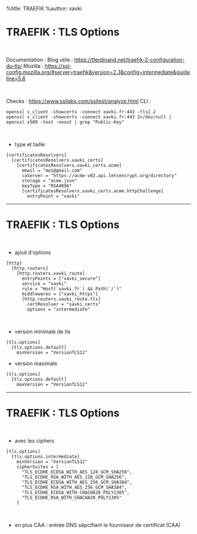 %title: TRAEFIK
%author: xavki


# TRAEFIK : TLS Options


<br>


Documentation :
Blog utile : https://tferdinand.net/traefik-2-configuration-du-tls/
Mozilla : https://ssl-config.mozilla.org/#server=traefik&version=2.3&config=intermediate&guideline=5.6

<br>


Checks : https://www.ssllabs.com/ssltest/analyze.html
CLI :

```
openssl s_client -showcerts -connect xavki.fr:443 -tls1_2
openssl s_client -showcerts -connect xavki.fr:443 2>/dev/null | openssl x509 -text -noout | grep "Public-Key"
```

<br>


* type et taille:

```
[certificatesResolvers]
  [certificatesResolvers.xavki_certs]
    [certificatesResolvers.xavki_certs.acme]
      email = "moi@gmail.com"
      caServer = "https://acme-v02.api.letsencrypt.org/directory"
      storage = "acme.json"
      keyType = "RSA4096"
      [certificatesResolvers.xavki_certs.acme.httpChallenge]   
        entryPoint = "xavki"
```

--------------------------------------------------------------------------------

# TRAEFIK : TLS Options


<br>


* ajout d'options

```
[http]
  [http.routers]
    [http.routers.xavki_route]
      entryPoints = ["xavki_secure"]
      service = "xavki"
      rule = "Host(`xavki.fr`) && Path(`/`)"
      middlewares = ["xavki_https"]
      [http.routers.xavki_route.tls]
        certResolver = "xavki_certs"
        options = "intermediate"
```

<br>


* version minimale de tls

```
[tls.options]
  [tls.options.default]
    minVersion = "VersionTLS12"
```

* version maximale

```
[tls.options]
  [tls.options.default]
    maxVersion = "VersionTLS12"
```

--------------------------------------------------------------------------------

# TRAEFIK : TLS Options


<br>


* avec les ciphers

```
[tls.options]
  [tls.options.intermediate]
    minVersion = "VersionTLS12"
    cipherSuites = [
      "TLS_ECDHE_ECDSA_WITH_AES_128_GCM_SHA256",
      "TLS_ECDHE_RSA_WITH_AES_128_GCM_SHA256",
      "TLS_ECDHE_ECDSA_WITH_AES_256_GCM_SHA384",
      "TLS_ECDHE_RSA_WITH_AES_256_GCM_SHA384",
      "TLS_ECDHE_ECDSA_WITH_CHACHA20_POLY1305",
      "TLS_ECDHE_RSA_WITH_CHACHA20_POLY1305"
    ]
```

<br>


* en plus CAA : entrée DNS sépcifiant le fourniseur de certificat (CAA)



